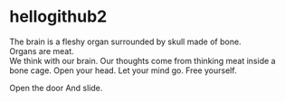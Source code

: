 # hellogithub2

The brain is a fleshy organ surrounded by skull made of bone.  
Organs are meat.  
We think with our brain.
Our thoughts come from thinking meat inside a bone cage.
Open your head.
Let your mind go.
Free yourself.

Open the door
And slide.

